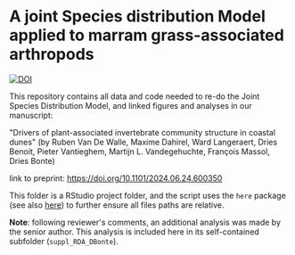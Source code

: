 # A joint Species distribution Model applied to marram grass-associated arthropods

[![DOI](https://zenodo.org/badge/DOI/10.5281/zenodo.12079615.svg)](https://doi.org/10.5281/zenodo.12079615)

This repository contains all data and code needed to re-do the Joint Species Distribution Model, and linked figures and analyses in our manuscript:

"Drivers of plant-associated invertebrate community structure in coastal dunes" (by Ruben Van De Walle, Maxime Dahirel, Ward Langeraert, Dries Benoit, Pieter Vantieghem, Martijn L. Vandegehuchte, François Massol, Dries Bonte)

link to preprint: <https://doi.org/10.1101/2024.06.24.600350>

This folder is a RStudio project folder, and the script uses the `here` package (see also [here](https://github.com/jennybc/here_here)) to further ensure all files paths are relative.

**Note**: following reviewer's comments, an additional analysis was made by the senior author. This analysis is included here in its self-contained subfolder (`suppl_RDA_DBonte`).
